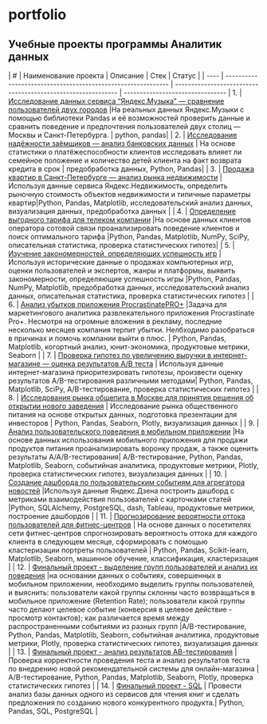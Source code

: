 # portfolio
## Учебные проекты программы Аналитик данных
| #    | Наименование проекта                | Описание                                                     | Стек                                                         | Статус                |
| ---- | ------------------------------------------------------------ | ------------------------------------------------------------ | --------------------------------
| 1.   | [Исследование данных сервиса “Яндекс.Музыка” — сравнение пользователей двух городов](https://github.com/valerapak/portfolio/tree/main/01.%20Big%20cities%20music) |На реальных данных Яндекс.Музыки c помощью библиотеки Pandas и её возможностей проверить данные и сравнить поведение и предпочтения пользователей двух столиц — Москвы и Санкт-Петербурга.  | python, pandas|
| 2.   | [Исследование надёжности заёмщиков — анализ банковских данных](https://github.com/valerapak/ya_practicum/blob/main/02_bank_borrowers.ipynb) | На основе статистики о платёжеспособности клиентов исследовать влияет ли семейное положение и количество детей клиента на факт возврата кредита в срок | предобработка данных, Python, Pandas|
| 3.   | [Продажа квартир в Санкт-Петербурге — анализ рынка недвижимости](https://github.com/valerapak/ya_practicum/blob/main/03_real_estate.ipynb) | Используя данные сервиса Яндекс.Недвижимость, определить рыночную стоимость объектов недвижимости и типичные параметры квартир|Python, Pandas, Matplotlib, исследовательский анализ данных, визуализация данных, предобработка данных |
| 4.   | [Определение выгодного тарифа для телеком компании](https://github.com/valerapak/ya_practicum/blob/main/04_mobile_telecom.ipynb) |На основе данных клиентов оператора сотовой связи проанализировать поведение клиентов и поиск оптимального тарифа |Python, Pandas, Matplotlib, NumPy, SciPy, описательная статистика, проверка статистических гипотез|
| 5.   | [Изучение закономерностей, определяющих успешность игр](https://github.com/valerapak/ya_practicum/blob/main/05_games.ipynb) | Используя исторические данные о продажах компьютерных игр, оценки пользователей и экспертов, жанры и платформы, выявить закономерности, определяющие успешность игры  |Python, Pandas, NumPy, Matplotlib, предобработка данных, исследовательский анализ данных, описательная статистика, проверка статистических гипотез |
| 6.   | [Анализ убытков приложения ProcrastinatePRO+](https://github.com/valerapak/ya_practicum/blob/main/06_procrastinate_pro.ipynb) |Задача для маркетингового аналитика развлекательного приложения Procrastinate Pro+. Несмотря на огромные вложения в рекламу, последние несколько месяцев компания терпит убытки. Нелбходимо разобраться в причинах и помочь компании выйти в плюс.  | Python, Pandas, Matplotlib, когортный анализ, юнит-экономика, продуктовые метрики, Seaborn |
| 7.   | [Проверка гипотез по увеличению выручки в интернет-магазине — оценка результатов A/B теста](https://github.com/valerapak/ya_practicum/blob/main/07_ab_test.ipynb) | Используя данные интернет-магазина приоритезировать гипотезы, произвести оценку результатов A/B-тестирования различными методами| Python, Pandas, Matplotlib, SciPy, A/B-тестирование, проверка статистических гипотез   |
| 8.   | [Исследования рынка общепита в Москве для принятия решения об открытии нового заведения]() | Исследование рынка общественного питания на основе открытых данных, подготовка презентации для инвесторов | Python, Pandas, Seaborn, Plotly, визуализация данных |
| 9.   | [Анализ пользовательского поведения в мобильном приложении](https://github.com/valerapak/yandex_projects/tree/main/09.%20User%20behavior%20in%20mobile%20app) |На основе данных использования мобильного приложения для продажи продуктов питания проанализировать воронку продаж, а также оценить результаты A/A/B-тестирования| A/B-тестирование, Python, Pandas, Matplotlib, Seaborn, событийная аналитика, продуктовые метрики, Plotly, проверка статистических гипотез, визуализация данных |
| 10.   | [Создание дашборда по пользовательским событиям для агрегатора новостей](https://github.com/valerapak/yandex_projects/tree/main/10.%20Dashboard%20for%20online%20aggregator) |Используя данные Яндекс.Дзена построить дашборд с метриками взаимодействия пользователей с карточками статей  |Python, SQLAlchemy, PostgreSQL, dash, Tableau, продуктовые метрики, построение дашбордов       |
| 11.   | [Прогнозирование вероятности оттока пользователей для фитнес-центров](https://github.com/valerapak/yandex_projects/tree/main/11.%20Prediction%20of%20clients%20outflow) | На основе данных о посетителях сети фитнес-центров спрогнозировать вероятность оттока для каждого клиента в следующем месяце, сформировать с помощью кластеризации портреты пользователей | Python, Pandas, Scikit-learn, Matplotlib, Seaborn, машинное обучение, классификация, кластеризация |
| 12.   | [Финальный проект - выделение групп пользователей и анализ их поведения](https://github.com/valerapak/yandex_projects/tree/main/12.%20Final%20project%20-%20user%20behavior) |на основании данных о событиях, совершенных в мобильном приложении, необходимо выделить группы пользователей, и выяснить: пользователи какой группы склонны часто возвращаться в мобильное приложение (Retention Rate); пользователи какой группы часто делают целевое событие (конверсия в целевое действие - просмотр контактов); как различается время между распространенными событиями из разных групп |A/B-тестирование, Python, Pandas, Matplotlib, Seaborn, событийная аналитика, продуктовые метрики, Plotly, проверка статистических гипотез, визуализация данных |
| 13.   | [Финальный проект - анализ результатов АВ-тестирования](https://github.com/valerapak/yandex_projects/tree/main/13.%20Final%20project%20-%20AB-test%20results) |Проверка корректности проведения теста и анализ результатов теста по внедрению новой рекомендательной системы для онлайн-магазина | A/B-тестирование, Python, Pandas, Matplotlib, Seaborn, Plotly, проверка статистических гипотез |
| 14.   | [Финальный проект - SQL](https://github.com/valerapak/yandex_projects/tree/main/14.%20Final%20project%20-%20SQL) | Провести анализ базы данных одного из сервисов для чтения книг и сделать предложения по созданию нового конкурентного продукта.| Python, Pandas, SQL, PostgreSQL |

